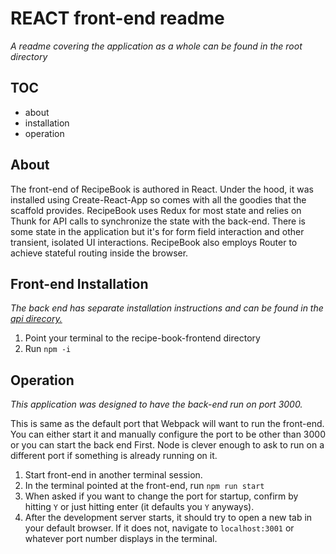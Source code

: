 # REACT front-end readme

*A readme covering the application as a whole can be found in the root directory*

## TOC

- about
- installation
- operation

## About

The front-end of RecipeBook is authored in React. Under the hood, it was installed using Create-React-App so comes with all the goodies that the scaffold provides. RecipeBook uses Redux for most state and relies on Thunk for API calls to synchronize the state with the back-end. There is some state in the application but it's for form field interaction and other transient, isolated UI interactions. RecipeBook also employs Router to achieve stateful routing inside the browser.

## Front-end Installation

*The back end has separate installation instructions and can be found in the [api direcory.](.../../../recipe-book-api/README.md)*

1. Point your terminal to the recipe-book-frontend directory
2. Run `npm -i`

## Operation

*This application was designed to have the back-end run on port 3000.*

This is same as the default port that Webpack will want to run the front-end. You can either start it and manually configure the port to be other than 3000 or you can start the back end First. Node is clever enough to ask to run on a different port if something is already running on it.

1. Start front-end in another terminal session.
2. In the terminal pointed at the front-end, run `npm run start`
3. When asked if you want to change the port for startup, confirm by hitting `Y` or just hitting enter (it defaults you `Y` anyways).
4. After the development server starts, it should try to open a new tab in your default browser. If it does not, navigate to `localhost:3001` or whatever port number displays in the terminal.
